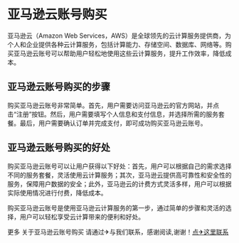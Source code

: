 # 亚马逊云账号购买

亚马逊云（Amazon Web Services，AWS）是全球领先的云计算服务提供商，为个人和企业提供各种云计算服务，包括计算能力、存储空间、数据库、网络等。购买亚马逊云账号可以帮助用户轻松地使用这些云计算服务，提升工作效率，降低成本。

## 亚马逊云账号购买的步骤

购买亚马逊云账号非常简单。首先，用户需要访问亚马逊云的官方网站，并点击“注册”按钮。然后，用户需要填写个人信息和支付信息，并选择所需的服务套餐。最后，用户需要确认订单并完成支付，即可成功购买亚马逊云账号。

## 亚马逊云账号购买的好处

购买亚马逊云账号可以让用户获得以下好处：首先，用户可以根据自己的需求选择不同的服务套餐，灵活使用云计算服务；其次，亚马逊云提供高可靠性和安全性的服务，保障用户数据的安全；此外，亚马逊云的计费方式灵活多样，用户可以根据实际使用情况进行付费，降低成本。

购买亚马逊云账号是使用亚马逊云计算服务的第一步，通过简单的步骤和灵活的选择，用户可以轻松享受云计算带来的便利和好处。

更多 关于亚马逊云账号购买 请通过✈与我们联系，感谢阅读,谢谢！[点✈这里联系](https://t.me/gngwzh)